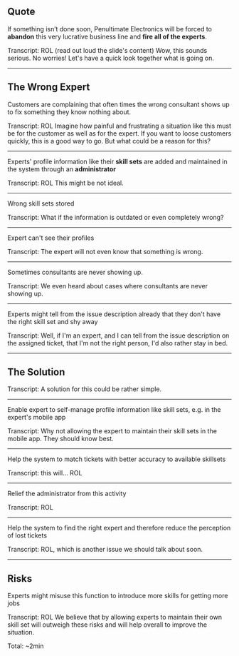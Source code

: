 ## Quote

If something isn’t done soon, Penultimate Electronics will be forced to **abandon** this very lucrative business line and **fire all of the experts**.


Transcript:
ROL (read out loud the slide's content)
Wow, this sounds serious. No worries! Let's have a quick look together what is going on.

---

## The Wrong Expert
Customers are complaining that often times the wrong consultant shows up to fix something they know nothing about.

Transcript:
ROL
Imagine how painful and frustrating a situation like this must be for the customer as well as for the expert.
If you want to loose customers quickly, this is a good way to go.
But what could be a reason for this? 

---

Experts' profile information like their **skill sets** are added and maintained in the system through an **administrator**

Transcript:
ROL
This might be not ideal.

---

Wrong skill sets stored

Transcript:
What if the information is outdated or even completely wrong?

---

Expert can't see their profiles

Transcript:
The expert will not even know that something is wrong.

---

Sometimes consultants are never showing up.

Transcript:
We even heard about cases where consultants are never showing up.

---

Experts might tell from the issue description already that they don't have the right skill set and shy away

Transcript:
Well, if I'm an expert, and I can tell from the issue description on the assigned ticket, that I'm not the right person, I'd also rather stay in bed.

---

## The Solution

Transcript:
A solution for this could be rather simple.

---

Enable expert to self-manage profile information like skill sets, e.g. in the expert's mobile app

Transcript:
Why not allowing the expert to maintain their skill sets in the mobile app. They should know best.

---

Help the system to match tickets with better accuracy to available skillsets

Transcript:
this will... ROL

---

Relief the administrator from this activity

Transcript:
ROL

---

Help the system to find the right expert and therefore reduce the perception of lost tickets

Transcript:
ROL, which is another issue we should talk about soon.

---

## Risks

Experts might misuse this function to introduce more skills for getting more jobs

Transcript:
ROL
We believe that by allowing experts to maintain their own skill set will outweigh these risks and will help overall to improve the situation.


Total: ~2min
